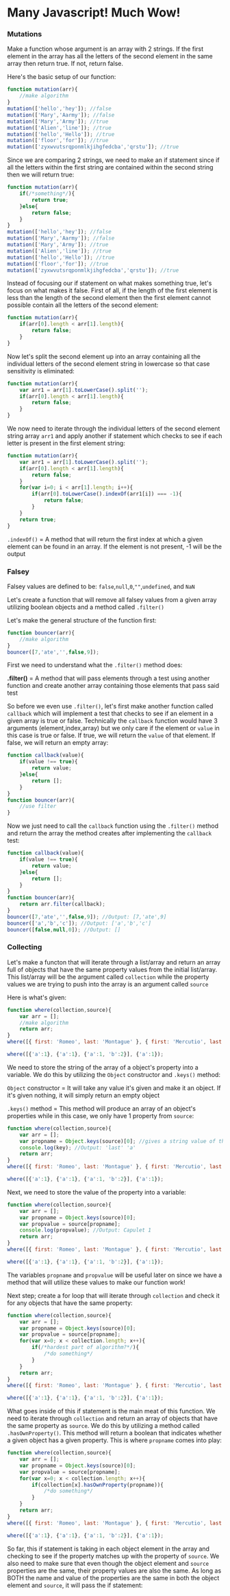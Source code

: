 # Many Javascript! Much Wow!

### Mutations
Make a function whose argument is an array with 2 strings. If the first element in the array has all the letters of the second element in the same array then return true. If not, return false.

Here's the basic setup of our function:

```Javascript
function mutation(arr){
	//make algorithm
}
mutation(['hello','hey']); //false
mutation(['Mary','Aarmy']); //false
mutation(['Mary','Army']); //true
mutation(['Alien','line']); //true
mutation(['hello','Hello']); //true
mutation(['floor','for']); //true
mutation(['zyxwvutsrqponmlkjihgfedcba','qrstu']); //true
```

Since we are comparing 2 strings, we need to make an if statement since if all the letters within the first string are contained within the second string then we will return true:

```Javascript
function mutation(arr){
	if(/*something*/){
		return true;
	}else{
		return false;
	}
}
mutation(['hello','hey']); //false
mutation(['Mary','Aarmy']); //false
mutation(['Mary','Army']); //true
mutation(['Alien','line']); //true
mutation(['hello','Hello']); //true
mutation(['floor','for']); //true
mutation(['zyxwvutsrqponmlkjihgfedcba','qrstu']); //true
```

Instead of focusing our if statement on what makes something true, let's focus on what makes it false. First of all, if the length of the first element is less than the length of the second element then the first element cannot possible contain all the letters of the second element:

```Javascript
function mutation(arr){
	if(arr[0].length < arr[1].length){
		return false;
	}
}
```

Now let's split the second element up into an array containing all the individual letters of the second element string in lowercase so that case sensitivity is eliminated:

```Javascript
function mutation(arr){
	var arr1 = arr[1].toLowerCase().split('');
	if(arr[0].length < arr[1].length){
		return false;
	}
}
```

We now need to iterate through the individual letters of the second element string array `arr1` and apply another if statement which checks to see if each letter is present in the first element string:

```Javascript
function mutation(arr){
	var arr1 = arr[1].toLowerCase().split('');
	if(arr[0].length < arr[1].length){
		return false;
	}
	for(var i=0; i < arr[1].length; i++){
		if(arr[0].toLowerCase().indexOf(arr1[i]) === -1){
			return false;
		}
	}
	return true;
}
```

`.indexOf()` = A method that will return the first index at which a given element can be found in an array. If the element is not present, -1 will be the output

### Falsey
Falsey values are defined to be: `false`,`null`,`0`,`""`,`undefined`, and `NaN`

Let's create a function that will remove all falsey values from a given array utilizing boolean objects and a method called `.filter()`

Let's make the general structure of the function first:

```Javascript
function bouncer(arr){
	//make algorithm
}
bouncer([7,'ate','',false,9]);
```

First we need to understand what the `.filter()` method does:

**.filter()** = A method that will pass elements through a test using another function and create another array containing those elements that pass said test

So before we even use `.filter()`, let's first make another function called `callback` which will implement a test that checks to see if an element in a given array is true or false. Technically the `callback` function would have 3 arguments (element,index,array) but we only care if the element or `value` in this case is true or false. If true, we will return the `value` of that element. If false, we will return an empty array:

```Javascript
function callback(value){
	if(value !== true){
		return value;
	}else{
		return [];
	}
}
function bouncer(arr){
	//use filter
}
```

Now we just need to call the `callback` function using the `.filter()` method and return the array the method creates after implementing the `callback` test:

```Javascript
function callback(value){
	if(value !== true){
		return value;
	}else{
		return [];
	}
}
function bouncer(arr){
	return arr.filter(callback);
}
bouncer([7,'ate','',false,9]); //Output: [7,'ate',9]
bouncer(['a','b','c']); //Output: ['a','b','c']
bouncer([false,null,0]); //Output: []
```

### Collecting
Let's make a functon that will iterate through a list/array and return an array full of objects that have the same property values from the initial list/array. This list/array will be the argument called `collection` while the property values we are trying to push into the array is an argument called `source` 

Here is what's given:

```Javascript
function where(collection,source){
	var arr = [];
	//make algorithm
	return arr;
}
where([{ first: 'Romeo', last: 'Montague' }, { first: 'Mercutio', last: null }, { first: 'Tybalt', last: 'Capulet' }], { last: 'Capulet' });

where([{'a':1}, {'a':1}, {'a':1, 'b':2}], {'a':1});
```

We need to store the string of the array of a object's property into a variable. We do this by utilizing the `Object` constructor and `.keys()` method:

`Object` constructor = It will take any value it's given and make it an object. If it's given nothing, it will simply return an empty object

`.keys()` method = This method will produce an array of an object's properties while in this case, we only have 1 property from `source`:

```Javascript
function where(collection,source){
	var arr = [];
	var propname = Object.keys(source)[0]; //gives a string value of the property name
	console.log(key); //Output: 'last' 'a'
	return arr;
}
where([{ first: 'Romeo', last: 'Montague' }, { first: 'Mercutio', last: null }, { first: 'Tybalt', last: 'Capulet' }], { last: 'Capulet' });

where([{'a':1}, {'a':1}, {'a':1, 'b':2}], {'a':1});
```

Next, we need to store the value of the property into a variable:

```Javascript
function where(collection,source){
	var arr = [];
	var propname = Object.keys(source)[0];
	var propvalue = source[propname];
	console.log(propvalue); //Output: Capulet 1
	return arr;
}
where([{ first: 'Romeo', last: 'Montague' }, { first: 'Mercutio', last: null }, { first: 'Tybalt', last: 'Capulet' }], { last: 'Capulet' });

where([{'a':1}, {'a':1}, {'a':1, 'b':2}], {'a':1});
```

The variables `propname` and `propvalue` will be useful later on since we have a method that will utilize these values to make our function work!

Next step; create a for loop that will iterate through `collection` and check it for any objects that have the same property:

```Javascript
function where(collection,source){
	var arr = [];
	var propname = Object.keys(source)[0];
	var propvalue = source[propname];
	for(var x=0; x < collection.length; x++){
		if(/*hardest part of algorithm?*/){
			/*do something*/
		}
	}
	return arr;
}
where([{ first: 'Romeo', last: 'Montague' }, { first: 'Mercutio', last: null }, { first: 'Tybalt', last: 'Capulet' }], { last: 'Capulet' });

where([{'a':1}, {'a':1}, {'a':1, 'b':2}], {'a':1});
```

What goes inside of this if statement is the main meat of this function. We need to iterate through `collection` and return an array of objects that have the same property as `source`. We do this by utilizing a method called `.hasOwnProperty()`. This method will return a boolean that indicates whether a given object has a given property. This is where `propname` comes into play:

```Javascript
function where(collection,source){
	var arr = [];
	var propname = Object.keys(source)[0];
	var propvalue = source[propname];
	for(var x=0; x < collection.length; x++){
		if(collection[x].hasOwnProperty(propname)){
			/*do something*/
		}
	}
	return arr;
}
where([{ first: 'Romeo', last: 'Montague' }, { first: 'Mercutio', last: null }, { first: 'Tybalt', last: 'Capulet' }], { last: 'Capulet' });

where([{'a':1}, {'a':1}, {'a':1, 'b':2}], {'a':1});
```

So far, this if statement is taking in each object element in the array and checking to see if the property matches up with the property of `source`. We also need to make sure that even though the object element and `source` properties are the same, their property values are also the same. As long as BOTH the name and value of the properties are the same in both the object element and `source`, it will pass the if statement: